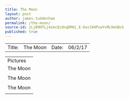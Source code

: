 ```yaml
---
title: The Moon
layout: post
author: james.tuddenham
permalink: /the-moon/
source-id: 1LjB9HTLj4zmcQidnqDRHj_E-6oslH4PswYvML9eGBck
published: true
---
```

<table>
  <tr>
    <td>Title:  </td>
    <td>The Moon</td>
    <td> Date:  </td>
    <td>06/2/17</td>
  </tr>
</table>


<table>
  <tr>
    <td>Pictures</td>
  </tr>
  <tr>
    <td>The Moon</td>
  </tr>
  <tr>
    <td></td>
  </tr>
  <tr>
    <td>The Moon</td>
  </tr>
  <tr>
    <td></td>
  </tr>
  <tr>
    <td>The Moon</td>
  </tr>
  <tr>
    <td></td>
  </tr>
</table>


